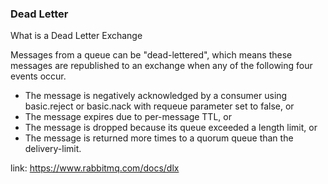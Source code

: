 ### Dead Letter

What is a Dead Letter Exchange

Messages from a queue can be "dead-lettered", which means these messages are republished to an exchange when any of the
following four events occur.

* The message is negatively acknowledged by a consumer using basic.reject or basic.nack with requeue parameter set to
  false, or
* The message expires due to per-message TTL, or
* The message is dropped because its queue exceeded a length limit, or
* The message is returned more times to a quorum queue than the delivery-limit.

link: https://www.rabbitmq.com/docs/dlx
